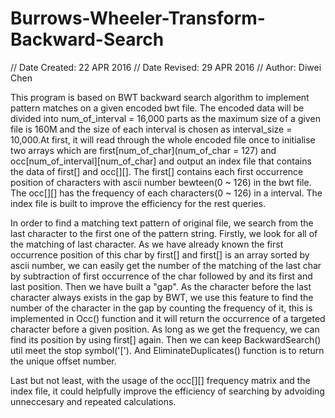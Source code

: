 # Burrows-Wheeler-Transform-Backward-Search

// Date Created: 22 APR 2016
// Date Revised: 29 APR 2016
// Author: Diwei Chen

This program is based on BWT backward search algorithm to implement pattern matches on a given encoded bwt file. The encoded data will be divided into num_of_interval = 16,000 parts as the maximum size of a given file is 160M and the size of each interval is chosen as interval_size = 10,000.At first, it will read through the whole encoded file once to initialise two arrays which are first[num_of_char](num_of_char = 127) and  occ[num_of_interval][num_of_char] and output an index file that contains the data of first[] and occ[][]. The first[] contains each first occurrence position of characters with ascii number bewteen(0 ~ 126) in the bwt file. The occ[][] has the frequency of each characters(0 ~ 126) in a interval.
The index file is built to improve the efficiency for the rest queries.

In order to find a matching text pattern of original file, we search from the last character to the first one of the pattern string. Firstly, we look for all of the matching of last character. As we have already known the first occurrence position of this char by first[] and first[] is an array sorted by ascii number, we can easily get the number of the matching of the last char by subtraction of first occurrence of the char followed by and its first and last position. Then we have built a "gap". As the character before the last character always exists in the gap by BWT, we use this feature to find the number of the character in the gap by counting the frequency of it, this is implemented in Occ() function and it will return the occurrence of a targeted character before a given position. As long as we get the frequency, we can find its position by using first[] again. Then we can keep BackwardSearch() util meet the stop symbol('['). And EliminateDuplicates() function is to return the unique offset number.

Last but not least, with the usage of the occ[][] frequency matrix and the index file, it could helpfully improve the efficiency of searching by advoiding unneccesary and repeated calculations.
